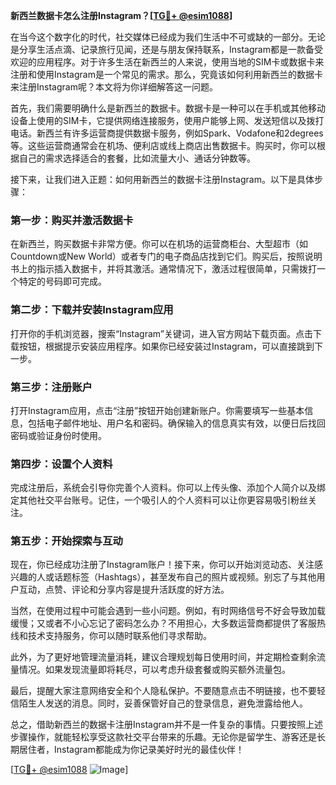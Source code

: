 **新西兰数据卡怎么注册Instagram？[[TG💪+ @esim1088](https://t.me/s/esim1088)]**

在当今这个数字化的时代，社交媒体已经成为我们生活中不可或缺的一部分。无论是分享生活点滴、记录旅行见闻，还是与朋友保持联系，Instagram都是一款备受欢迎的应用程序。对于许多生活在新西兰的人来说，使用当地的SIM卡或数据卡来注册和使用Instagram是一个常见的需求。那么，究竟该如何利用新西兰的数据卡来注册Instagram呢？本文将为你详细解答这一问题。

首先，我们需要明确什么是新西兰的数据卡。数据卡是一种可以在手机或其他移动设备上使用的SIM卡，它提供网络连接服务，使用户能够上网、发送短信以及拨打电话。新西兰有许多运营商提供数据卡服务，例如Spark、Vodafone和2degrees等。这些运营商通常会在机场、便利店或线上商店出售数据卡。购买时，你可以根据自己的需求选择适合的套餐，比如流量大小、通话分钟数等。

接下来，让我们进入正题：如何用新西兰的数据卡注册Instagram。以下是具体步骤：

### 第一步：购买并激活数据卡

在新西兰，购买数据卡非常方便。你可以在机场的运营商柜台、大型超市（如Countdown或New World）或者专门的电子商品店找到它们。购买后，按照说明书上的指示插入数据卡，并将其激活。通常情况下，激活过程很简单，只需拨打一个特定的号码即可完成。

### 第二步：下载并安装Instagram应用

打开你的手机浏览器，搜索“Instagram”关键词，进入官方网站下载页面。点击下载按钮，根据提示安装应用程序。如果你已经安装过Instagram，可以直接跳到下一步。

### 第三步：注册账户

打开Instagram应用，点击“注册”按钮开始创建新账户。你需要填写一些基本信息，包括电子邮件地址、用户名和密码。确保输入的信息真实有效，以便日后找回密码或验证身份时使用。

### 第四步：设置个人资料

完成注册后，系统会引导你完善个人资料。你可以上传头像、添加个人简介以及绑定其他社交平台账号。记住，一个吸引人的个人资料可以让你更容易吸引粉丝关注。

### 第五步：开始探索与互动

现在，你已经成功注册了Instagram账户！接下来，你可以开始浏览动态、关注感兴趣的人或话题标签（Hashtags），甚至发布自己的照片或视频。别忘了与其他用户互动，点赞、评论和分享内容是提升活跃度的好方法。

当然，在使用过程中可能会遇到一些小问题。例如，有时网络信号不好会导致加载缓慢；又或者不小心忘记了密码怎么办？不用担心，大多数运营商都提供了客服热线和技术支持服务，你可以随时联系他们寻求帮助。

此外，为了更好地管理流量消耗，建议合理规划每日使用时间，并定期检查剩余流量情况。如果发现流量即将耗尽，可以考虑升级套餐或购买额外流量包。

最后，提醒大家注意网络安全和个人隐私保护。不要随意点击不明链接，也不要轻信陌生人发送的消息。同时，妥善保管好自己的登录信息，避免泄露给他人。

总之，借助新西兰的数据卡注册Instagram并不是一件复杂的事情。只要按照上述步骤操作，就能轻松享受这款社交平台带来的乐趣。无论你是留学生、游客还是长期居住者，Instagram都能成为你记录美好时光的最佳伙伴！

[[TG💪+ @esim1088](https://t.me/s/esim1088) ![Image](https://i.postimg.cc/4NQfJmqS/Snipaste-2025-05-13-00-14-12.png)]